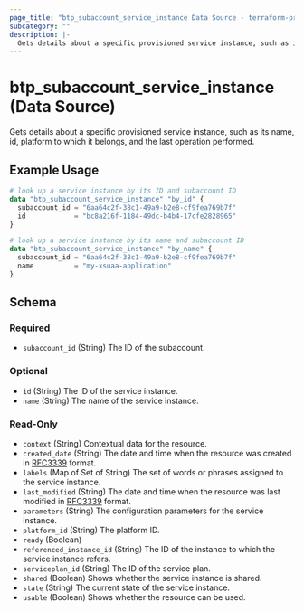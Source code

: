 ```yaml
---
page_title: "btp_subaccount_service_instance Data Source - terraform-provider-btp"
subcategory: ""
description: |-
  Gets details about a specific provisioned service instance, such as its name, id,  platform to which it belongs, and the last operation performed.
---
```


# btp_subaccount_service_instance (Data Source)

Gets details about a specific provisioned service instance, such as its name, id,  platform to which it belongs, and the last operation performed.

## Example Usage

```terraform
# look up a service instance by its ID and subaccount ID
data "btp_subaccount_service_instance" "by_id" {
  subaccount_id = "6aa64c2f-38c1-49a9-b2e8-cf9fea769b7f"
  id            = "bc8a216f-1184-49dc-b4b4-17cfe2828965"
}

# look up a service instance by its name and subaccount ID
data "btp_subaccount_service_instance" "by_name" {
  subaccount_id = "6aa64c2f-38c1-49a9-b2e8-cf9fea769b7f"
  name          = "my-xsuaa-application"
}
```

<!-- schema generated by tfplugindocs -->
## Schema

### Required

- `subaccount_id` (String) The ID of the subaccount.

### Optional

- `id` (String) The ID of the service instance.
- `name` (String) The name of the service instance.

### Read-Only

- `context` (String) Contextual data for the resource.
- `created_date` (String) The date and time when the resource was created in [RFC3339](https://www.ietf.org/rfc/rfc3339.txt) format.
- `labels` (Map of Set of String) The set of words or phrases assigned to the service instance.
- `last_modified` (String) The date and time when the resource was last modified in [RFC3339](https://www.ietf.org/rfc/rfc3339.txt) format.
- `parameters` (String) The configuration parameters for the service instance.
- `platform_id` (String) The platform ID.
- `ready` (Boolean)
- `referenced_instance_id` (String) The ID of the instance to which the service instance refers.
- `serviceplan_id` (String) The ID of the service plan.
- `shared` (Boolean) Shows whether the service instance is shared.
- `state` (String) The current state of the service instance.
- `usable` (Boolean) Shows whether the resource can be used.